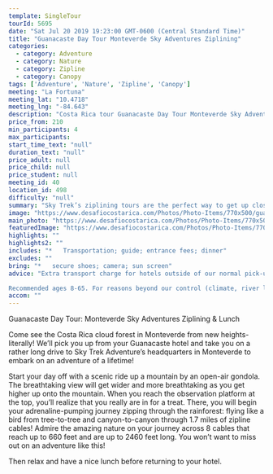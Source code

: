 ```yaml
---
template: SingleTour
tourId: 5695
date: "Sat Jul 20 2019 19:23:00 GMT-0600 (Central Standard Time)"
title: "Guanacaste Day Tour Monteverde Sky Adventures Ziplining"
categories: 
  - category: Adventure
  - category: Nature
  - category: Zipline
  - category: Canopy
tags: ['Adventure', 'Nature', 'Zipline', 'Canopy']
meeting: "La Fortuna"
meeting_lat: "10.4718"
meeting_lng: "-84.643"
description: "Costa Rica tour Guanacaste Day Tour Monteverde Sky Adventures Ziplining, id 5695"
price_from: 210
min_participants: 4
max_participants: 
start_time_text: "null"
duration_text: "null"
price_adult: null
price_child: null
price_student: null
meeting_id: 40
location_id: 498
difficulty: "null"
summary: "Sky Trek’s ziplining tours are the perfect way to get up close and personal with the interesting scenery and the breathtaking views Monteverde has to offer! Get lifted high onto a mountain by an open-air gondola to an observation platform where you will begin your adrenaline-pumping journey “zipping” above the rainforest canopy! We'll be sure to get your heart pounding and your adrenaline racing! Then relax and have a nice lunch before returning to your hotel."
image: "https://www.desafiocostarica.com/Photos/Photo-Items/770x500/guanacaste-to-monteverde---sky-adventures-ziplining--lunch-1.jpg"
main_photo: "https://www.desafiocostarica.com/Photos/Photo-Items/770x500/guanacaste-to-monteverde---sky-adventures-ziplining--lunch-1.jpg"
featuredImage: "https://www.desafiocostarica.com/Photos/Photo-Items/770x500/guanacaste-to-monteverde---sky-adventures-ziplining--lunch-1.jpg"
highlights: ""
highlights2: ""
includes: "*   Transportation; guide; entrance fees; dinner"
excludes: ""
bring: "*   secure shoes; camera; sun screen"
advice: "Extra transport charge for hotels outside of our normal pick-up zone. Please inquire to confirm hotel pick-up time and pricing. For Nosara or Punta Islita Beaches: extra charge $30.

Recommended ages 8-65. For reasons beyond our control (climate, river levels, etc.), we may change to a more-suitable tour with an equal or similar adventure-appeal or offer other tour options so you don't miss out on a fun day in Costa Rica. We reserve the right to cancel a trip due to unfavorable conditions & will only run a tour according to our policies. Full refund is given if (on rare occasion) no tour is run. This adventure involves some inherent risk and physical exertion, so you must be in good physical condition! While the recommended weight limit for our canyoneering (rappelling) tour and most zip line tours is 220 lbs (100 kilos) it’s more about waist size than weight as the ropes (canyoneering) and cables (zip lines) are rated for well over 220 lbs but the maximum waist size for the harnesses used for these tours is 42 inches. So if you are a little over 220 lbs but your waist is less than 42 inches you can still do these tours."
accom: ""
---
```

Guanacaste Day Tour: Monteverde Sky Adventures Ziplining & Lunch

Come see the Costa Rica cloud forest in Monteverde from new heights- literally! We’ll pick you up from your Guanacaste hotel and take you on a rather long drive to Sky Trek Adventure’s headquarters in Monteverde to embark on an adventure of a lifetime!

Start your day off with a scenic ride up a mountain by an open-air gondola. The breathtaking view will get wider and more breathtaking as you get higher up onto the mountain. When you reach the observation platform at the top, you’ll realize that you really are in for a treat. There, you will begin your adrenaline-pumping journey zipping through the rainforest: flying like a bird from tree-to-tree and canyon-to-canyon through 1.7 miles of zipline cables! Admire the amazing nature on your journey across 8 cables that reach up to 660 feet and are up to 2460 feet long. You won’t want to miss out on an adventure like this!

Then relax and have a nice lunch before returning to your hotel.